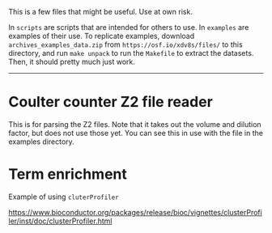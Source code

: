 This is a few files that might be useful. Use at own risk.

In `scripts` are scripts that are intended for others to use. 
In `examples` are examples of their use. 
To replicate examples, download 
`archives_examples_data.zip` from `https://osf.io/xdv8s/files/`
to this directory, and run `make unpack` to run the `Makefile` to
extract the datasets. Then, it should pretty much just work.

---

# Coulter counter Z2 file reader

This is for parsing the Z2 files. Note that it takes out the volume
and dilution factor, but does not use those yet.
You can see this in use with the file in the examples directory.

# Term enrichment

Example of using `cluterProfiler`

https://www.bioconductor.org/packages/release/bioc/vignettes/clusterProfiler/inst/doc/clusterProfiler.html
